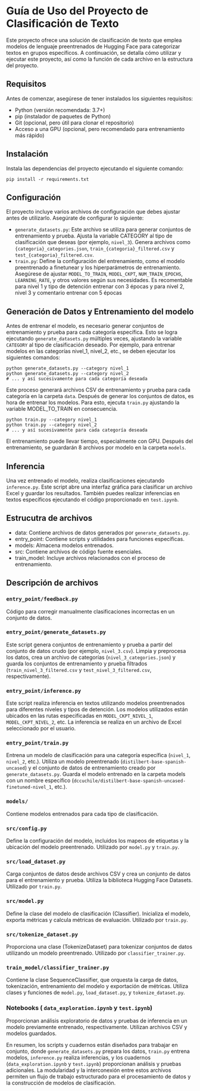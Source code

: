 # Guía de Uso del Proyecto de Clasificación de Texto

Este proyecto ofrece una solución de clasificación de texto que emplea modelos de lenguaje preentrenados de Hugging Face para categorizar textos en grupos específicos. A continuación, se detalla cómo utilizar y ejecutar este proyecto, así como la función de cada archivo en la estructura del proyecto.

## Requisitos

Antes de comenzar, asegúrese de tener instalados los siguientes requisitos:

- Python (versión recomendada: 3.7+)
- pip (instalador de paquetes de Python)
- Git (opcional, pero útil para clonar el repositorio)
- Acceso a una GPU (opcional, pero recomendado para entrenamiento más rápido)
  
## Instalación

Instala las dependencias del proyecto ejecutando el siguiente comando:
```
pip install -r requirements.txt
```

## Configuración

El proyecto incluye varios archivos de configuración que debes ajustar antes de utilizarlo. Asegúrate de configurar lo siguiente:

- `generate_datasets.py`: Este archivo se utiliza para generar conjuntos de entrenamiento y prueba. Ajusta la variable CATEGORY al tipo de clasificación que deseas (por ejemplo, `nivel_3`). Genera archivos como `{categoria}_categories.json`, `train_{categoria}_filtered.csv` y `test_{categoria}_filtered.csv`.
- `train.py`: Define la configuración del entrenamiento, como el modelo preentrenado a finetunear y los hiperparámetros de entrenamiento. Asegúrese de ajustar `MODEL_TO_TRAIN`, `MODEL_CKPT`, `NUM_TRAIN_EPOCHS`, `LEARNING_RATE`, y otros valores según sus necesidades. Es recomentable para nivel 1 y tipo de detención entrenar con 3 épocas y para nivel 2, nivel 3 y comentario entrenar con 5 épocas

## Generación de Datos y Entrenamiento del modelo

Antes de entrenar el modelo, es necesario generar conjuntos de entrenamiento y prueba para cada categoría específica. Esto se logra ejecutando `generate_datasets.py` múltiples veces, ajustando la variable `CATEGORY` al tipo de clasificación deseado. Por ejemplo, para entrenar modelos en las categorías nivel_1, nivel_2, etc., se deben ejecutar los siguientes comandos:

```
python generate_datasets.py --category nivel_1
python generate_datasets.py --category nivel_2
# ... y así sucesivamente para cada categoría deseada
```

Este proceso generará archivos CSV de entrenamiento y prueba para cada categoría en la carpeta `data`. Después de generar los conjuntos de datos, es hora de entrenar los modelos. Para esto, ejecuta `train.py` ajustando la variable MODEL_TO_TRAIN en consecuencia.

```
python train.py --category nivel_1
python train.py --category nivel_2
# ... y así sucesivamente para cada categoría deseada
```
El entrenamiento puede llevar tiempo, especialmente con GPU. Después del entrenamiento, se guardarán 8 archivos por modelo en la carpeta `models`.

## Inferencia

Una vez entrenado el modelo, realiza clasificaciones ejecutando `inference.py`. Este script abre una interfaz gráfica para clasificar un archivo Excel y guardar los resultados. También puedes realizar inferencias en textos específicos ejecutando el código proporcionado en `test.ipynb`.

## Estrucutra de archivos

- data: Contiene archivos de datos generados por `generate_datasets.py`.
- entry_point: Contiene scripts y utilidades para funciones específicas.
- models: Almacena modelos entrenados.
- src: Contiene archivos de código fuente esenciales.
- train_model: Incluye archivos relacionados con el proceso de entrenamiento.

## Descripción de archivos

### `entry_point/feedback.py`

Código para corregir manualmente clasificaciones incorrectas en un conjunto de datos.

### `entry_point/generate_datasets.py`

Este script genera conjuntos de entrenamiento y prueba a partir del conjunto de datos crudo (por ejemplo, `nivel_3.csv`). Limpia y preprocesa los datos, crea un archivo de categorías (`nivel_3_categories.json`) y guarda los conjuntos de entrenamiento y prueba filtrados (`train_nivel_3_filtered.csv` y `test_nivel_3_filtered.csv`, respectivamente).

### `entry_point/inference.py`

Este script realiza inferencia en textos utilizando modelos preentrenados para diferentes niveles y tipos de detención. Los modelos utilizados están ubicados en las rutas especificadas en `MODEL_CKPT_NIVEL_1`, `MODEL_CKPT_NIVEL_2`, etc. La inferencia se realiza en un archivo de Excel seleccionado por el usuario.

### `entry_point/train.py`

Entrena un modelo de clasificación para una categoría específica (`nivel_1`, `nivel_2`, etc.). Utiliza un modelo preentrenado (`distilbert-base-spanish-uncased`) y el conjunto de datos de entrenamiento creado por `generate_datasets.py`. Guarda el modelo entrenado en la carpeta models con un nombre específico (`dccuchile/distilbert-base-spanish-uncased-finetuned-nivel_1`, etc.).

### `models/`

Contiene modelos entrenados para cada tipo de clasificación.

### `src/config.py`

Define la configuración del modelo, incluidos los mapeos de etiquetas y la ubicación del modelo preentrenado. Utilizado por `model.py` y `train.py`.

### `src/load_dataset.py`

Carga conjuntos de datos desde archivos CSV y crea un conjunto de datos para el entrenamiento y prueba. Utiliza la biblioteca Hugging Face Datasets. Utilizado por `train.py`.

### `src/model.py`

Define la clase del modelo de clasificación (Classifier). Inicializa el modelo, exporta métricas y calcula métricas de evaluación. Utilizado por `train.py`.

### `src/tokenize_dataset.py`

Proporciona una clase (TokenizeDataset) para tokenizar conjuntos de datos utilizando un modelo preentrenado. Utilizado por `classifier_trainer.py`.

### `train_model/classifier_trainer.py`

Contiene la clase SequenceClassifier, que orquesta la carga de datos, tokenización, entrenamiento del modelo y exportación de métricas. Utiliza clases y funciones de `model.py`, `load_dataset.py`, y `tokenize_dataset.py`.

### Notebooks ( `data_exploration.ipynb` y `test.ipynb`)

Proporcionan análisis exploratorio de datos y pruebas de inferencia en un modelo previamente entrenado, respectivamente. Utilizan archivos CSV y modelos guardados.

En resumen, los scripts y cuadernos están diseñados para trabajar en conjunto, donde `generate_datasets.py` prepara los datos, `train.py` entrena modelos, `inference.py` realiza inferencias, y los cuadernos (`data_exploration.ipynb` y `test.ipynb`) proporcionan análisis y pruebas adicionales. La modularidad y la interconexión entre estos archivos permiten un flujo de trabajo estructurado para el procesamiento de datos y la construcción de modelos de clasificación.
